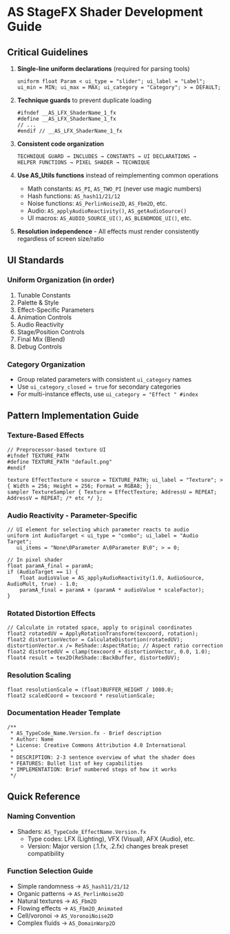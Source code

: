 # AS StageFX Shader Development Guide

## Critical Guidelines

1. **Single-line uniform declarations** (required for parsing tools)
   ```hlsl
   uniform float Param < ui_type = "slider"; ui_label = "Label"; ui_min = MIN; ui_max = MAX; ui_category = "Category"; > = DEFAULT;
   ```

2. **Technique guards** to prevent duplicate loading
   ```hlsl
   #ifndef __AS_LFX_ShaderName_1_fx
   #define __AS_LFX_ShaderName_1_fx
   // ...
   #endif // __AS_LFX_ShaderName_1_fx
   ```

3. **Consistent code organization**
   ```
   TECHNIQUE GUARD → INCLUDES → CONSTANTS → UI DECLARATIONS → 
   HELPER FUNCTIONS → PIXEL SHADER → TECHNIQUE
   ```

4. **Use AS_Utils functions** instead of reimplementing common operations
   - Math constants: `AS_PI`, `AS_TWO_PI` (never use magic numbers)
   - Hash functions: `AS_hash11/21/12`
   - Noise functions: `AS_PerlinNoise2D`, `AS_Fbm2D`, etc.
   - Audio: `AS_applyAudioReactivity()`, `AS_getAudioSource()`
   - UI macros: `AS_AUDIO_SOURCE_UI()`, `AS_BLENDMODE_UI()`, etc.

5. **Resolution independence** - All effects must render consistently regardless of screen size/ratio

## UI Standards

### Uniform Organization (in order)
1. Tunable Constants
2. Palette & Style
3. Effect-Specific Parameters
4. Animation Controls
5. Audio Reactivity
6. Stage/Position Controls
7. Final Mix (Blend)
8. Debug Controls

### Category Organization
- Group related parameters with consistent `ui_category` names
- Use `ui_category_closed = true` for secondary categories
- For multi-instance effects, use `ui_category = "Effect " #index`

## Pattern Implementation Guide

### Texture-Based Effects
```hlsl
// Preprocessor-based texture UI
#ifndef TEXTURE_PATH
#define TEXTURE_PATH "default.png"
#endif

texture EffectTexture < source = TEXTURE_PATH; ui_label = "Texture"; > 
{ Width = 256; Height = 256; Format = RGBA8; };
sampler TextureSampler { Texture = EffectTexture; AddressU = REPEAT; AddressV = REPEAT; /* etc */ };
```

### Audio Reactivity - Parameter-Specific
```hlsl
// UI element for selecting which parameter reacts to audio
uniform int AudioTarget < ui_type = "combo"; ui_label = "Audio Target";
   ui_items = "None\0Parameter A\0Parameter B\0"; > = 0;

// In pixel shader
float paramA_final = paramA;
if (AudioTarget == 1) {
    float audioValue = AS_applyAudioReactivity(1.0, AudioSource, AudioMult, true) - 1.0;
    paramA_final = paramA + (paramA * audioValue * scaleFactor);
}
```

### Rotated Distortion Effects
```hlsl
// Calculate in rotated space, apply to original coordinates
float2 rotatedUV = ApplyRotationTransform(texcoord, rotation);
float2 distortionVector = CalculateDistortion(rotatedUV);
distortionVector.x /= ReShade::AspectRatio; // Aspect ratio correction
float2 distortedUV = clamp(texcoord + distortionVector, 0.0, 1.0);
float4 result = tex2D(ReShade::BackBuffer, distortedUV);
```

### Resolution Scaling
```hlsl
float resolutionScale = (float)BUFFER_HEIGHT / 1080.0;
float2 scaledCoord = texcoord * resolutionScale;
```

### Documentation Header Template
```hlsl
/**
 * AS_TypeCode_Name.Version.fx - Brief description
 * Author: Name
 * License: Creative Commons Attribution 4.0 International
 * 
 * DESCRIPTION: 2-3 sentence overview of what the shader does
 * FEATURES: Bullet list of key capabilities
 * IMPLEMENTATION: Brief numbered steps of how it works
 */
```

## Quick Reference

### Naming Convention
- Shaders: `AS_TypeCode_EffectName.Version.fx`
  - Type codes: LFX (Lighting), VFX (Visual), AFX (Audio), etc.
  - Version: Major version (.1.fx, .2.fx) changes break preset compatibility

### Function Selection Guide
- Simple randomness → `AS_hash11/21/12`
- Organic patterns → `AS_PerlinNoise2D`
- Natural textures → `AS_Fbm2D`
- Flowing effects → `AS_Fbm2D_Animated`
- Cell/voronoi → `AS_VoronoiNoise2D`
- Complex fluids → `AS_DomainWarp2D`